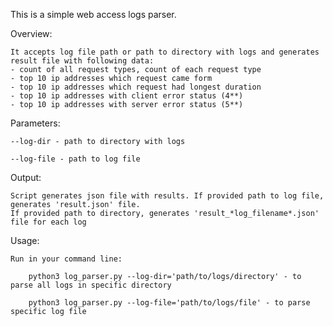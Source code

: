 This is a simple web access logs parser.

Overview:

    It accepts log file path or path to directory with logs and generates result file with following data:
    - count of all request types, count of each request type
    - top 10 ip addresses which request came form
    - top 10 ip addresses which request had longest duration
    - top 10 ip addresses with client error status (4**)
    - top 10 ip addresses with server error status (5**)

Parameters:

    --log-dir - path to directory with logs

    --log-file - path to log file

Output:

    Script generates json file with results. If provided path to log file, generates 'result.json' file.
    If provided path to directory, generates 'result_*log_filename*.json' file for each log

Usage:

    Run in your command line:

        python3 log_parser.py --log-dir='path/to/logs/directory' - to parse all logs in specific directory

        python3 log_parser.py --log-file='path/to/logs/file' - to parse specific log file